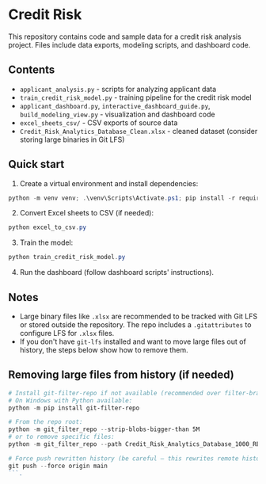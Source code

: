 # Credit Risk

This repository contains code and sample data for a credit risk analysis project. Files include data exports, modeling scripts, and dashboard code.

## Contents
- `applicant_analysis.py` - scripts for analyzing applicant data
- `train_credit_risk_model.py` - training pipeline for the credit risk model
- `applicant_dashboard.py`, `interactive_dashboard_guide.py`, `build_modeling_view.py` - visualization and dashboard code
- `excel_sheets_csv/` - CSV exports of source data
- `Credit_Risk_Analytics_Database_Clean.xlsx` - cleaned dataset (consider storing large binaries in Git LFS)

## Quick start
1. Create a virtual environment and install dependencies:

```powershell
python -m venv venv; .\venv\Scripts\Activate.ps1; pip install -r requirements.txt
```

2. Convert Excel sheets to CSV (if needed):

```powershell
python excel_to_csv.py
```

3. Train the model:

```powershell
python train_credit_risk_model.py
```

4. Run the dashboard (follow dashboard scripts' instructions).

## Notes
- Large binary files like `.xlsx` are recommended to be tracked with Git LFS or stored outside the repository. The repo includes a `.gitattributes` to configure LFS for `.xlsx` files.
- If you don't have `git-lfs` installed and want to move large files out of history, the steps below show how to remove them.

## Removing large files from history (if needed)

```powershell
# Install git-filter-repo if not available (recommended over filter-branch)
# On Windows with Python available:
python -m pip install git-filter-repo

# From the repo root:
python -m git_filter_repo --strip-blobs-bigger-than 5M
# or to remove specific files:
python -m git_filter_repo --path Credit_Risk_Analytics_Database_1000_REALISTIC.xlsx --invert-paths

# Force push rewritten history (be careful — this rewrites remote history):
git push --force origin main
```.
